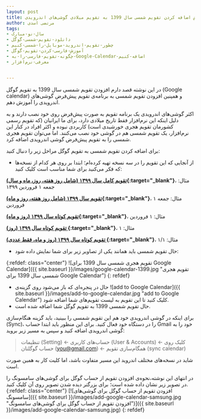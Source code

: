 ```yaml
---
layout: post
title: آموزش اضافه کردن تقویم شمسی سال 1399 به تقویم میلادی گوشی‌های اندرویدی
author: مرتضی اسدی
tags:
- سال-نو-مبارک
- دانلود-تقویم-شمسی-گوگل
- چطور-تقویم-اندروید-موبایل-را-شمسی-کنیم
- آموزش-فارسی-کردن-تقویم-گوگل
- چگونه-تقویم-فارسی-را-به-Google-Calendar-اضافه-کنیم
- معرفی-نرم‌افزار


---
```

در این نوشته قصد دارم افزودن تقویم شمسی سال 1399 به تقویم گوگل (Google calendar) و همپنین افزودن تقویم شمسی به برنامه‌ی تقویم پیش‌فرض گوشی‌های اندرویدی را آموزش دهم.


اکثر گوشی‌های اندرویدی یک برنامه تقویم به صورت پیش‌فرض روی خود نصب دارند  و به دلیل اینکه این نرم‌افزار فقط تاریخ میلادی دارد، برای ما ایرانیان (که تقویم رسمی کشورمان تقویم هجری خورشیدی است) کاربردی نبوده و اکثر افراد در کنار این نرم‌افزار،  یک تقویم شمسی هم در گوشی خود نصب می‌کنند. اما می‌توان تقویم هجری شمسی را به تقویم پیش‌فرض گوشی اندرویدی اضافه کرد.

برای اضافه کردن تقویم شمسی به تقویم گوگل مراحل زیر را دنبال کنید:
- از آنجایی که این تقویم را در سه نسخه تهیه کرده‌ام؛ ابتدا بر روی هر کدام از نسخه‌ها که فکر می‌کنید برای شما مناسب است کلیک کنید:

**[تقویم کامل سال ۱۳۹۹ (شامل روز هفته، روز، ماه و سال)](https://calendar.google.com/calendar/embed?src=2fbipn4ked5p9h7jrjpjjj8qn4%40group.calendar.google.com&ctz=Asia%2FTehran){:target="_blank"}**، مثال: جمعه ۱ فروردین ۱۳۹۹

**[تقویم سال ۱۳۹۹ (شامل روز هفته، روز و ماه)](https://calendar.google.com/calendar/embed?src=763potfl4pqobqe5k6vfpq2vr4%40group.calendar.google.com&ctz=Asia%2FTehran){:target="_blank"}**، مثال: جمعه ۱ فروردین

**[تقویم کوتاه سال ١٣٩٩ (روز و ماه)](https://calendar.google.com/calendar/embed?src=aetlrnvpf6tk2dhc7ijk50p8r8%40group.calendar.google.com&ctz=Asia%2FTehran){:target="_blank"}**، مثال: ۱ فروردین

**[ تقویم کوتاه سال ١٣٩٩ (روز) ](https://calendar.google.com/calendar/embed?src=rp8lfm47korun21j0stor4ckfk%40group.calendar.google.com&ctz=Asia%2FTehran){:target="_blank"}**، مثال: ۱


**[ تقویم کوتاه سال ١٣٩٩ (روز و ماه، فقط عددی) ](https://calendar.google.com/calendar/embed?src=btjvhli5t51av9puchmndcqbk0%40group.calendar.google.com&ctz=Asia%2FTehran){:target="_blank"}**، مثال: ۱/۱

- حال تقویم شمسی باید همانند یکی از تصاویر زیر برای شما نمایش داده شود:

{:refdef: class="center"}
![تقویم هجری شمسی سال 1399 برای Google Calendar]({{ site.baseurl }}/images/google-calendar-1399.jpg "تقویم هجری شمسی سال 1399 برای Google Calendar")
{: refdef}

- حال در پنجره‌ای که باز می‌شود روی گزینه‌ی ![add to Google Calendar]({{ site.baseurl }}/images/add-to-google-calendar.jpg "add to Google Calendar") کلیک کنید تا این تقویم به لیست تقویم‌های شما اضافه شود.‌
- حال تقویم شمسی 1399 به تقویم گوگل شما اضافه شده است.

برای اینکه در گوشی اندرویدی خود هم این تقویم شمسی را ببینید، باید گزینه هنگام‌سازی (Sync)، را در دستگاه خود فعال کنید. برای این منظور باید ابتدا حساب Gmail خود را به گوشی اندرویدی اضافه کنید و سپس به مسیر زیر بروید:

> تنظیمات (Setting) ← حساب‌های کاربری (User & Accounts) ← کلیک روی حساب گوگلتان (you@gmail.com) ← همگام‌سازی تقویم (sync calendar)

شاید در نسخه‌های مختلف اندروید این مسیر متفاوت باشد، اما کلیت کار به همین صورت است.

در انتهای این نوشته،‌نحوه‌ی افزودن تقویم از حساب گوگل برای گوشی‌های سامسونگ را در تصویر زیر نشان داده شده است؛ برای بزرگتر دیده شدن تصویر روی آن کلیک کنید. 
{:refdef: class="center"}
[![افزودن تقویم از حساب گوگل برای گوشی‌های سامسونگ]({{ site.baseurl }}/images/add-google-calendar-samsung.jpg "افزودن تقویم از حساب گوگل برای گوشی‌های سامسونگ")]({{ site.baseurl }}/images/add-google-calendar-samsung.jpg)
{: refdef}
